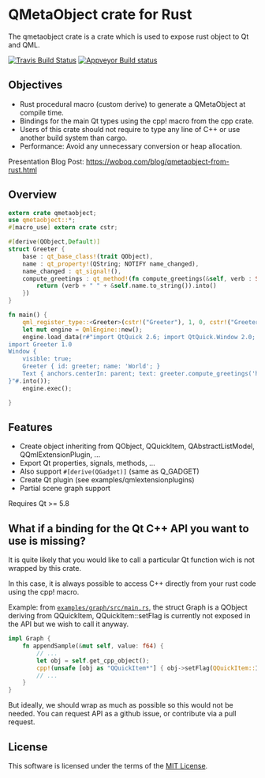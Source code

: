 # QMetaObject crate for Rust

The qmetaobject crate is a crate which is used to expose rust object to Qt and QML.

[![Travis Build Status](https://travis-ci.org/woboq/qmetaobject-rs.svg?branch=master)](https://travis-ci.org/woboq/qmetaobject-rs)
[![Appveyor Build status](https://ci.appveyor.com/api/projects/status/8l5te3wlj2ie4njc/branch/master?svg=true)](https://ci.appveyor.com/project/ogoffart/qmetaobject-rs/branch/master)

## Objectives

 - Rust procedural macro (custom derive) to generate a QMetaObject at compile time.
 - Bindings for the main Qt types using the cpp! macro from the cpp crate.
 - Users of this crate should not require to type any line of C++ or use another build system than cargo.
 - Performance: Avoid any unnecessary conversion or heap allocation.

 Presentation Blog Post: https://woboq.com/blog/qmetaobject-from-rust.html

## Overview

```rust
extern crate qmetaobject;
use qmetaobject::*;
#[macro_use] extern crate cstr;

#[derive(QObject,Default)]
struct Greeter {
    base : qt_base_class!(trait QObject),
    name : qt_property!(QString; NOTIFY name_changed),
    name_changed : qt_signal!(),
    compute_greetings : qt_method!(fn compute_greetings(&self, verb : String) -> QString {
        return (verb + " " + &self.name.to_string()).into()
    })
}

fn main() {
    qml_register_type::<Greeter>(cstr!("Greeter"), 1, 0, cstr!("Greeter"));
    let mut engine = QmlEngine::new();
    engine.load_data(r#"import QtQuick 2.6; import QtQuick.Window 2.0;
import Greeter 1.0
Window {
    visible: true;
    Greeter { id: greeter; name: 'World'; }
    Text { anchors.centerIn: parent; text: greeter.compute_greetings('hello'); }
}"#.into());
    engine.exec();

}
```

## Features

 - Create object inheriting from QObject, QQuickItem, QAbstractListModel, QQmlExtensionPlugin, ...
 - Export Qt properties, signals, methods, ...
 - Also support `#[derive(QGadget)]` (same as Q_GADGET)
 - Create Qt plugin (see examples/qmlextensionplugins)
 - Partial scene graph support

Requires Qt >= 5.8

## What if a binding for the Qt C++ API you want to use is missing?

It is quite likely that you would like to call a particular Qt function wich is not wrapped by
this crate.

In this case, it is always possible to access C++ directly from your rust code using the cpp! macro.

Example: from [`examples/graph/src/main.rs`](https://github.com/woboq/qmetaobject-rs/blob/a5b7456bdd22b856dfae49d513c06ecddd6499fc/examples/graph/src/main.rs#L37), the struct Graph is a QObject deriving from QQuickItem,
QQuickItem::setFlag is currently not exposed in the API but we wish to call it anyway.

```rust
impl Graph {
    fn appendSample(&mut self, value: f64) {
        // ...
        let obj = self.get_cpp_object();
        cpp!(unsafe [obj as "QQuickItem*"] { obj->setFlag(QQuickItem::ItemHasContents); });
        // ...
    }
}
```

But ideally, we should wrap as much as possible so this would not be needed. You can request API
as a github issue, or contribute via a pull request.

## License

This software is licensed under the terms of the [MIT License](LICENSE.MIT).
